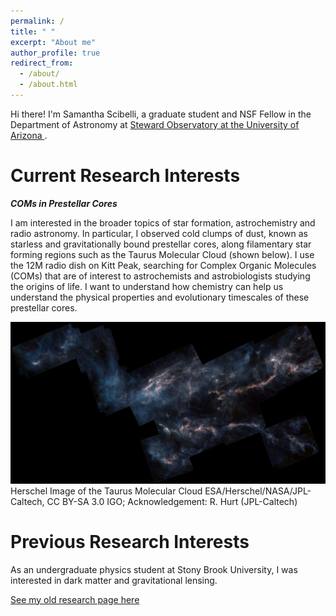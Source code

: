 ```yaml
---
permalink: /
title: " "
excerpt: "About me"
author_profile: true
redirect_from: 
  - /about/
  - /about.html
---
```


Hi there! I'm Samantha Scibelli, a graduate student and NSF Fellow in the Department of Astronomy at [Steward Observatory at the University of Arizona ](https://www.as.arizona.edu/).

Current Research Interests
======
***COMs in Prestellar Cores***

I am interested in the broader topics of star formation, astrochemistry and radio astronomy. In particular, I observed cold clumps of dust, known as starless and gravitationally bound prestellar cores, along filamentary star forming regions such as the Taurus Molecular Cloud (shown below). I use the 12M radio dish on Kitt Peak, searching for Complex Organic Molecules (COMs) that are of interest to astrochemists and astrobiologists studying the origins of life. I want to understand how chemistry can help us understand the physical properties and evolutionary timescales of these prestellar cores. 

![Taurus Molecular Cloud](/images/Herschel_Taurus_PACS-SPIRE_625.jpg)
Herschel Image of the Taurus Molecular Cloud
ESA/Herschel/NASA/JPL-Caltech, CC BY-SA 3.0 IGO; Acknowledgement: R. Hurt (JPL-Caltech)

Previous Research Interests
======
As an undergraduate physics student at Stony Brook University, I was interested in dark matter and gravitational lensing. 

[See my old research page here](https://laser.physics.sunysb.edu/_samantha/index.html)
